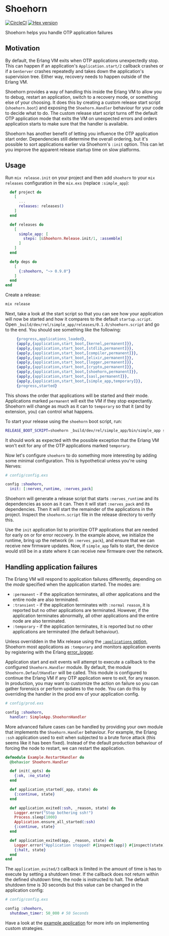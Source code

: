 # Shoehorn

[![CircleCI](https://circleci.com/gh/nerves-project/shoehorn.svg?style=svg)](https://circleci.com/gh/nerves-project/shoehorn)
[![Hex version](https://img.shields.io/hexpm/v/shoehorn.svg "Hex version")](https://hex.pm/packages/shoehorn)

Shoehorn helps you handle OTP application failures

## Motivation

By default, the Erlang VM exits when OTP applications unexpectedly stop. This
can happen if an application's `Application.start/2` callback crashes or if a
`GenServer` crashes repeatedly and takes down the application's supervision
tree. Either way, recovery needs to happen outside of the Erlang VM.

Shoehorn provides a way of handling this inside the Erlang VM to allow you to
debug, restart an application, switch to a recovery mode, or something else of
your choosing. It does this by creating a custom release start script
(`shoehorn.boot`) and exposing the `Shoehorn.Handler` behaviour for your code to
decide what to do. The custom release start script turns off the default OTP
application mode that exits the VM on unexpected errors and orders application
starts to make sure that the handler is available.

Shoehorn has another benefit of letting you influence the OTP application start
order. Dependencies still determine the overall ordering, but it's possible to
sort applications earlier via Shoehorn's `:init` option. This can let you
improve the apparent release startup time on slow platforms.

## Usage

Run `mix release.init` on your project and then add `shoehorn` to your `mix
releases` configuration in the `mix.exs` (replace `:simple_app`):

```elixir
  def project do
    [
      ...
      releases: releases()
    ]
  end

  def releases do
    [
      simple_app: [
        steps: [&Shoehorn.Release.init/1, :assemble]
      ]
    ]
  end

  defp deps do
    [
      {:shoehorn, "~> 0.9.0"}
    ]
  end
end
```

Create a release:

```sh
mix release
```

Next, take a look at the start script so that you can see how your application
will now be started and how it compares to the default `startup.script`. Open
`_build/dev/rel/simple_app/releases/0.1.0/shoehorn.script` and go to the end.
You should see something like the following:

```erlang
     {progress,applications_loaded},
     {apply,{application,start_boot,[kernel,permanent]}},
     {apply,{application,start_boot,[stdlib,permanent]}},
     {apply,{application,start_boot,[compiler,permanent]}},
     {apply,{application,start_boot,[elixir,permanent]}},
     {apply,{application,start_boot,[logger,permanent]}},
     {apply,{application,start_boot,[crypto,permanent]}},
     {apply,{application,start_boot,[shoehorn,permanent]}},
     {apply,{application,start_boot,[sasl,permanent]}},
     {apply,{application,start_boot,[simple_app,temporary]}},
     {progress,started}
```

This shows the order that applications will be started and their mode.
Applications marked `permanent` will exit the VM if they stop expectantly.
Shoehorn will change as much as it can to `temporary` so that it (and by
extension, you) can control what happens.

To start your release using the `shoehorn` boot script, run:

```sh
RELEASE_BOOT_SCRIPT=shoehorn _build/dev/rel/simple_app/bin/simple_app start_iex
```

It should work as expected with the possible exception that the Erlang VM won't
exit for any of the OTP applications marked `temporary`.

Now let's configure `shoehorn` to do something more interesting by adding some
minimal configuration. This is hypothetical unless you're using Nerves:

```elixir
# config/config.exs

config :shoehorn,
  init: [:nerves_runtime, :nerves_pack]
```

Shoehorn will generate a release script that starts `:nerves_runtime` and its
dependencies as soon as it can. Then it will start `:nerves_pack` and its
dependencies. Then it will start the remainder of the applications in the
project. Inspect the `shoehorn.script` file in the release directory to verify
this.

Use the `init` application list to prioritize OTP applications that are needed
for early on or for error recovery. In the example above, we initialize the
runtime, bring up the network (in `:nerves_pack`), and ensure that we can
receive new firmware updates. Now, if `simple_app` fails to start, the device
would still be in a state where it can receive new firmware over the network.

## Handling application failures

The Erlang VM will respond to application failures differently, depending on the
_mode_ specified when the application started. The modes are:

* `:permanent` - if the application terminates, all other applications and the
  entire node are also terminated.
* `:transient` - if the application terminates with `:normal reason`, it is
  reported but no other applications are terminated. However, if the application
  terminates abnormally, all other applications and the entire node are also
  terminated.
* `:temporary` - if the application terminates, it is reported but no other
  applications are terminated (the default behaviour).

Unless overridden in the Mix release using the [`:applications`
option](https://hexdocs.pm/mix/Mix.Tasks.Release.html#module-options), Shoehorn
most applications as `:temporary` and monitors application events by registering
with the Erlang [error_logger](http://erlang.org/doc/man/error_logger.html).

Application start and exit events will attempt to execute a callback to the
configured `Shoehorn.Handler` module. By default, the module
`Shoehorn.DefaultHandler` will be called. This module is configured to continue
the Erlang VM if any OTP application were to exit, for any reason. In
production, you may want to customize the action on failure so you can gather
forensics or perform updates to the node.  You can do this by overriding the
handler in the prod env of your application config.

```elixir
# config/prod.exs

config :shoehorn,
  handler: SimpleApp.ShoehornHandler
```

More advanced failure cases can be handled by providing your own module that
implements the `Shoehorn.Handler` behaviour. For example, the Erlang `:ssh`
application used to exit when subjected to a brute force attack (this seems like
it has been fixed). Instead of the default production behaviour of forcing the
node to restart, we can restart the application.

```elixir
defmodule Example.RestartHandler do
  @behavior Shoehorn.Handler

  def init(_opts) do
    {:ok, :no_state}
  end

  def application_started(_app, state) do
    {:continue, state}
  end

  def application_exited(:ssh, _reason, state) do
    Logger.error("Stop bothering ssh!")
    Process.sleep(1000)
    Application.ensure_all_started(:ssh)
    {:continue, state}
  end

  def application_exited(app, _reason, state) do
    Logger.error("Application stopped! #{inspect(app)} #{inspect(state)}")
    {:halt, state}
  end
end
```

The `application_exited/3` callback is limited in the amount of time is has to
execute by setting a shutdown timer. If the callback does not return within the
defined shutdown time, the node is instructed to halt. The default shutdown time
is 30 seconds but this value can be changed in the application config:

```elixir
# config/config.exs

config :shoehorn,
  shutdown_timer: 50_000 # 50 Seconds
```

Have a look at the [example
application](https://github.com/nerves-project/shoehorn/tree/main/example) for
more info on implementing custom strategies.
